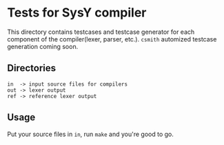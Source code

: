 # Tests for SysY compiler
This directory contains testcases and testcase generator for each component of the compiler(lexer, parser, etc.). `csmith` automized testcase generation coming soon.

## Directories
```
in  -> input source files for compilers
out -> lexer output
ref -> reference lexer output
```

## Usage
Put your source files in `in`, run `make` and you're good to go.